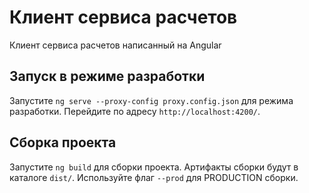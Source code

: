 # Клиент сервиса расчетов

Клиент сервиса расчетов написанный на Angular

## Запуск в режиме разработки

Запустите `ng serve --proxy-config proxy.config.json` для режима разработки.
Перейдите по адресу `http://localhost:4200/`.

## Сборка проекта

Запустите `ng build` для сборки проекта. Артифакты сборки будут в каталоге `dist/`. Используйте флаг `--prod` для PRODUCTION сборки.
